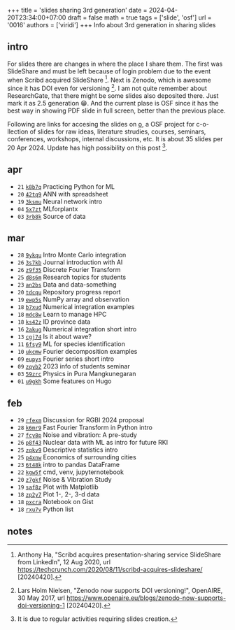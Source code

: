 +++
title = 'slides sharing 3rd generation'
date = 2024-04-20T23:34:00+07:00
draft = false
math = true
tags = ['slide', 'osf']
url = '0016'
authors = ['viridi']
+++
Info about 3rd generation in sharing slides <!--more-->


## intro
For slides there are changes in where the place I share them. The first was SlideShare and must be left because of login problem due to the event when Scribd acquired SlideShare [^ha_2020]. Next is Zenodo, which is awesome since it has DOI even for versioning [^nielsen_2017]. I am not quite remember about ResearchGate, that there might be some slides also deposited there. Just mark it as 2.5 generation :grin:. And the current plase is OSF since it has the best way in showing PDF slide in full screen, better than the previous place.


Following are links for accesing the slides on [o](https://osf.io/gv8h5/), a OSF project for c-o-llection of slides for raw ideas, literature strudies, courses, seminars, conferences, workshops, internal discussions, etc. It is about 35 slides per 20 Apr 2024. Update has high possibility on this post [^update].


## apr
+ `21` [`k8b7q`](https://osf.io/k8b7q) Practicing Python for ML
+ `20` [`42tq9`](https://osf.io/42tq9) ANN with spreadsheet
+ `19` [`3ksmu`](https://osf.io/3ksmu) Neural network intro
+ `04` [`5x7zt`](https://osf.io/5x7zt) MLforplantx
+ `03` [`3rb8k`](https://osf.io/3rb8k) Source of data


## mar
+ `28` [`9ykqu`](https://osf.io/9ykqu) Intro Monte Carlo integration
+ `26` [`3s7kb`](https://osf.io/3s7kb) Journal introduction with AI
+ `26` [`z9f35`](https://osf.io/z9f35) Discrete Fourier Transform
+ `25` [`d8s6m`](https://osf.io/d8s6m) Research topics for students
+ `23` [`an2bs`](https://osf.io/an2bs) Data and data-something
+ `20` [`tdcqu`](https://osf.io/tdcqu) Repository progress report
+ `19` [`ewp5s`](https://osf.io/ewp5s) NumPy array and observation
+ `18` [`b7xud`](https://osf.io/b7xud) Numerical integration examples
+ `18` [`mdc8w`](https://osf.io/mdc8w) Learn to manage HPC
+ `18` [`ks42z`](https://osf.io/ks42z) ID province data
+ `16` [`2akug`](https://osf.io/2akug) Numerical integration short intro
+ `13` [`cgj74`](https://osf.io/cgj74) Is it about wave?
+ `11` [`6fsy9`](https://osf.io/6fsy9) ML for species identification
+ `10` [`ukcmw`](https://osf.io/ukcmw) Fourier decomposition examples
+ `09` [`eupys`](https://osf.io/eupys) Fourier series short intro
+ `09` [`zqyb2`](https://osf.io/zqyb2) 2023 info of students seminar
+ `03` [`59zrc`](https://osf.io/59zrc) Physics in Pura Mangkunegaran
+ `01` [`u9gkh`](https://osf.io/u9gkh) Some features on Hugo


## feb
+ `29` [`rfexm`](https://osf.io/rfexm) Discussion for RGBI 2024 proposal
+ `28` [`k6mr9`](https://osf.io/k6mr9) Fast Fourier Transform in Python intro
+ `27` [`fcy8p`](https://osf.io/fcy8p) Noise and vibration: A pre-study
+ `26` [`p8f43`](https://osf.io/p8f43) Nuclear data with ML as intro for future RKI
+ `25` [`zqkv9`](https://osf.io/zqkv9) Descriptive statistics intro
+ `25` [`p4xnw`](https://osf.io/p4xnw) Economics of surrounding cities
+ `23` [`6t48k`](https://osf.io/6t48k) intro to pandas DataFrame
+ `22` [`kgw5f`](https://osf.io/kgw5f) cmd, venv, jupyternotebook
+ `20` [`z7gkf`](https://osf.io/z7gkf) Noise & Vibration Study
+ `19` [`saf8z`](https://osf.io/saf8z) Plot with Matplotlib
+ `18` [`zp2y7`](https://osf.io/zp2y7) Plot 1-, 2-, 3-d data
+ `18` [`pxcra`](https://osf.io/pxcra) Notebook on Gist
+ `18` [`rxu7v`](https://osf.io/rxu7v) Python list


## notes
[^ha_2020]: Anthony Ha, "Scribd acquires presentation-sharing service SlideShare from LinkedIn", 12 Aug 2020, url https://techcrunch.com/2020/08/11/scribd-acquires-slideshare/ [20240420].
[^nielsen_2017]: Lars Holm Nielsen, "Zenodo now supports DOI versioning!", OpenAIRE, 30 May 2017, url https://www.openaire.eu/blogs/zenodo-now-supports-doi-versioning-1 [20240420].
[^update]: It is due to regular activities requiring slides creation.
